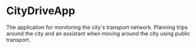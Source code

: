 # CityDriveApp
The application for monitoring the city's transport network. Planning trips around the city and an assistant when moving around the city using public transport.
